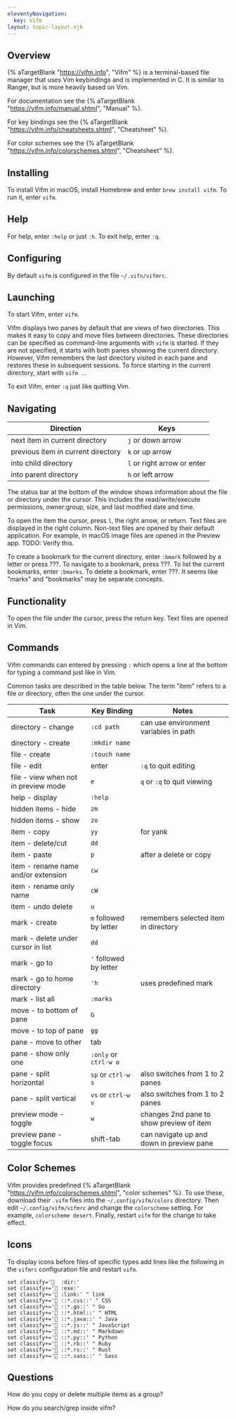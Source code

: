 ```yaml
---
eleventyNavigation:
  key: Vifm
layout: topic-layout.njk
---
```


## Overview

{% aTargetBlank "https://vifm.info", "Vifm" %}
is a terminal-based file manager that uses Vim keybindings
and is implemented in C.
It is similar to Ranger, but is more heavily based on Vim.

For documentation see the
{% aTargetBlank "https://vifm.info/manual.shtml", "Manual" %}.

For key bindings see the
{% aTargetBlank "https://vifm.info/cheatsheets.shtml", "Cheatsheet" %}.

For color schemes see the
{% aTargetBlank "https://vifm.info/colorschemes.shtml", "Cheatsheet" %}.

## Installing

To install Vifm in macOS, install Homebrew and enter `brew install vifm`.
To run it, enter `vifm`.

## Help

For help, enter `:help` or just `:h`.
To exit help, enter `:q`.

## Configuring

By default `vifm` is configured in the file `~/.vifn/vifmrc`.

## Launching

To start Vifm, enter `vifm`.

Vifm displays two panes by default that are views of two directories.
This makes it easy to copy and move files between directories.
These directories can be specified as
command-line arguments with `vifm` is started.
If they are not specified, it starts with
both panes showing the current directory.
However, Vifm remembers the last directory visited in each pane
and restores these in subsequent sessions.
To force starting in the current directory, start with `vifm .`.

To exit Vifm, enter `:q` just like quitting Vim.

## Navigating

| Direction                          | Keys                        |
| ---------------------------------- | --------------------------- |
| next item in current directory     | `j` or down arrow           |
| previous item in current directory | `k` or up arrow             |
| into child directory               | `l` or right arrow or enter |
| into parent directory              | `h` or left arrow           |

The status bar at the bottom of the window
shows information about the file or directory under the cursor.
This includes the read/write/execute permissions, owner:group,
size, and last modified date and time.

To open the item the cursor,
press `l`, the right arrow, or return.
Text files are displayed in the right column.
Non-text files are opened by their default application.
For example, in macOS image files are opened in the Preview app.
TODO: Verify this.

To create a bookmark for the current directory,
enter `:bmark` followed by a letter or press ???.
To navigate to a bookmark, press ???.
To list the current bookmarks, enter `:bmarks`.
To delete a bookmark, enter ???.
It seems like "marks" and "bookmarks" may be separate concepts.

## Functionality

To open the file under the cursor, press the return key.
Text files are opened in Vim.

## Commands

Vifm commands can entered by pressing `:` which
opens a line at the bottom for typing a command just like in Vim.

Common tasks are described in the table below.
The term "item" refers to a file or directory, often the one under the cursor.

| Task                                 | Key Binding            | Notes                                    |
| ------------------------------------ | ---------------------- | ---------------------------------------- |
| directory - change                   | `:cd path`             | can use environment variables in path    |
| directory - create                   | `:mkdir name`          |                                          |
| file - create                        | `:touch name`          |                                          |
| file - edit                          | enter                  | `:q` to quit editing                     |
| file - view when not in preview mode | `e`                    | `q` or `:q` to quit viewing              |
| help - display                       | `:help`                |                                          |
| hidden items - hide                  | `zm`                   |                                          |
| hidden items - show                  | `zo`                   |                                          |
| item - copy                          | `yy`                   | for yank                                 |
| item - delete/cut                    | `dd`                   |                                          |
| item - paste                         | `p`                    | after a delete or copy                   |
| item - rename name and/or extension  | `cw`                   |                                          |
| item - rename only name              | `cW`                   |                                          |
| item - undo delete                   | `u`                    |                                          |
| mark - create                        | `m` followed by letter | remembers selected item in directory     |
| mark - delete under cursor in list   | `dd`                   |                                          |
| mark - go to                         | `'` followed by letter |                                          |
| mark - go to home directory          | `'h`                   | uses predefined mark                     |
| mark - list all                      | `:marks`               |                                          |
| move - to bottom of pane             | `G`                    |                                          |
| move - to top of pane                | `gg`                   |                                          |
| pane - move to other                 | tab                    |                                          |
| pane - show only one                 | `:only` or `ctrl-w o`  |                                          |
| pane - split horizontal              | `sp` or `ctrl-w s`     | also switches from 1 to 2 panes          |
| pane - split vertical                | `vs` or `ctrl-w v`     | also switches from 1 to 2 panes          |
| preview mode - toggle                | `w`                    | changes 2nd pane to show preview of item |
| preview pane - toggle focus          | shift-tab              | can navigate up and down in preview pane |

## Color Schemes

Vifm provides predefined
{% aTargetBlank "https://vifm.info/colorschemes.shtml", "color schemes" %}.
To use these, download their `.vifm` files
into the `~/.config/vifm/colors` directory.
Then edit `~/.config/vifm/vifmrc` and change the `colorscheme` setting.
For example, `colorscheme desert`.
Finally, restart `vifm` for the change to take effect.

## Icons

To display icons before files of specific types
add lines like the following in the `vifmrc` configuration file
and restart `vifm`.

```text
set classify='  :dir:'
set classify+='🏃 :exe:'
set classify+=' :link:' " link
set classify+=' ::*.css::' " CSS
set classify+=' ::*.go::' " Go
set classify+=' ::*.html::' " HTML
set classify+=' ::*.java::' " Java
set classify+=' ::*.js::' " JavaScript
set classify+=' ::*.md::' " Markdown
set classify+=' ::*.py::' " Python
set classify+=' ::*.rb::' " Ruby
set classify+=' ::*.rs::' " Rust
set classify+=' ::*.sass::' " Sass
```

## Questions

How do you copy or delete multiple items as a group?

How do you search/grep inside vifm?
